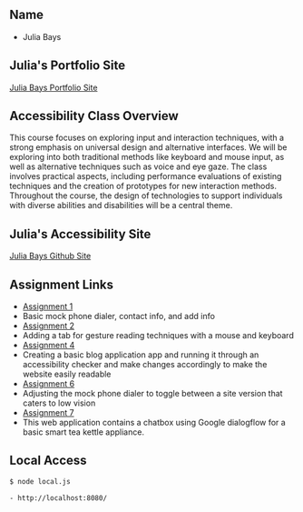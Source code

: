 ## Name
- Julia Bays

## Julia's Portfolio Site
[Julia Bays Portfolio Site](https://juliabays.github.io/JuliaBays/)

## Accessibility Class Overview

This course focuses on exploring input and interaction techniques, with a strong emphasis on universal design and alternative interfaces. We will be exploring into both traditional methods like keyboard and mouse input, as well as alternative techniques such as voice and eye gaze. The class involves practical aspects, including performance evaluations of existing techniques and the creation of prototypes for new interaction methods. Throughout the course, the design of technologies to support individuals with diverse abilities and disabilities will be a central theme.

## Julia's Accessibility Site
[Julia Bays Github Site](https://jbays1.github.io/JuliaBaysCPS592/)

## Assignment Links
- [Assignment 1](https://jbays1.github.io/JuliaBaysCPS592/assignment1) 
- Basic mock phone dialer, contact info, and add info
- [Assignment 2](https://jbays1.github.io/JuliaBaysCPS592/assignment2) 
- Adding a tab for gesture reading techniques with a mouse and keyboard
- [Assignment 4](https://jbays1.github.io/JuliaBaysCPS592/assignment4) 
- Creating a basic blog application app and running it through an accessibility checker and make changes accordingly to make the website easily readable
- [Assignment 6](https://jbays1.github.io/JuliaBaysCPS592/assignment6) 
- Adjusting the mock phone dialer to toggle between a site version that caters to low vision
- [Assignment 7](https://jbays1.github.io/JuliaBaysCPS592/assignment7) 
- This web application contains a chatbox using Google dialogflow for a basic smart tea kettle appliance.
  
## Local Access
```bash
$ node local.js

- http://localhost:8080/
